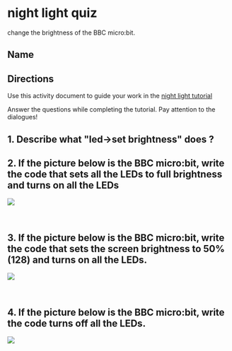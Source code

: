# night light quiz

change the brightness of the BBC micro:bit.

## Name

## Directions

Use this activity document to guide your work in the [night light tutorial](/microbit/lessons/night-light/activity)

Answer the questions while completing the tutorial. Pay attention to the dialogues!

## 1. Describe what "led->set brightness" does ? 

## 2. If the picture below is the BBC micro:bit, write the code that sets all the LEDs to full brightness and turns on all the LEDs

![](/static/mb/lessons/night-light-0.png)

<br />

## 3. If the picture below is the BBC micro:bit, write the code that sets the screen brightness to 50% (128) and turns on all the LEDs.

![](/static/mb/lessons/night-light-1.png)

<br/>

## 4. If the picture below is the BBC micro:bit, write the code turns off all the LEDs.

![](/static/mb/lessons/night-light-2.png)

